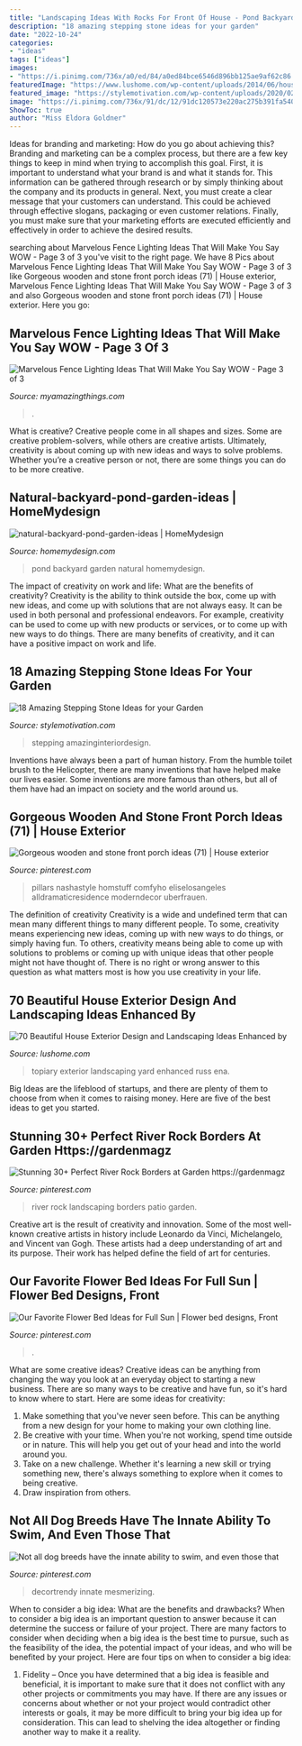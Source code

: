 ```yaml
---
title: "Landscaping Ideas With Rocks For Front Of House - Pond Backyard Garden Natural Homemydesign"
description: "18 amazing stepping stone ideas for your garden"
date: "2022-10-24"
categories:
- "ideas"
tags: ["ideas"]
images:
- "https://i.pinimg.com/736x/a0/ed/84/a0ed84bce6546d896bb125ae9af62c86.jpg"
featuredImage: "https://www.lushome.com/wp-content/uploads/2014/06/house-exterior-design-yard-landscaping-topiary-25.jpg"
featured_image: "https://stylemotivation.com/wp-content/uploads/2020/02/19-stepping-stones-homebnc.jpg"
image: "https://i.pinimg.com/736x/91/dc/12/91dc120573e220ac275b391fa540135b.jpg"
ShowToc: true
author: "Miss Eldora Goldner"
---
```



Ideas for branding and marketing: How do you go about achieving this?
Branding and marketing can be a complex process, but there are a few key things to keep in mind when trying to accomplish this goal. First, it is important to understand what your brand is and what it stands for. This information can be gathered through research or by simply thinking about the company and its products in general. Next, you must create a clear message that your customers can understand. This could be achieved through effective slogans, packaging or even customer relations. Finally, you must make sure that your marketing efforts are executed efficiently and effectively in order to achieve the desired results.

	

		
searching about Marvelous Fence Lighting Ideas That Will Make You Say WOW - Page 3 of 3 you've visit to the right page. We have 8 Pics about Marvelous Fence Lighting Ideas That Will Make You Say WOW - Page 3 of 3 like Gorgeous wooden and stone front porch ideas (71) | House exterior, Marvelous Fence Lighting Ideas That Will Make You Say WOW - Page 3 of 3 and also Gorgeous wooden and stone front porch ideas (71) | House exterior. Here you go:
		
    
## Marvelous Fence Lighting Ideas That Will Make You Say WOW - Page 3 Of 3

<img loading=lazy src="https://myamazingthings.com/wp-content/uploads/2017/03/backyard-accent-lighting-1024x640.jpg" onerror="this.onerror=null;this.src='https://tse3.mm.bing.net/th?id=OIP.vo9kEYDxzaAG_NUBG3o5IgHaEo&amp;pid=15.1';" alt="Marvelous Fence Lighting Ideas That Will Make You Say WOW - Page 3 of 3">

_Source: myamazingthings.com_

>. 

	

What is creative?
Creative people come in all shapes and sizes. Some are creative problem-solvers, while others are creative artists. Ultimately, creativity is about coming up with new ideas and ways to solve problems. Whether you’re a creative person or not, there are some things you can do to be more creative.

    
## Natural-backyard-pond-garden-ideas | HomeMydesign

<img loading=lazy src="https://homemydesign.com/wp-content/uploads/2015/04/natural-backyard-pond-garden-ideas.jpg" onerror="this.onerror=null;this.src='https://tse4.mm.bing.net/th?id=OIP.iXqLx7Ege1joC78m9LBKEgHaJ4&amp;pid=15.1';" alt="natural-backyard-pond-garden-ideas | HomeMydesign">

_Source: homemydesign.com_

>pond backyard garden natural homemydesign. 

	

The impact of creativity on work and life: What are the benefits of creativity?
Creativity is the ability to think outside the box, come up with new ideas, and come up with solutions that are not always easy. It can be used in both personal and professional endeavors. For example, creativity can be used to come up with new products or services, or to come up with new ways to do things. There are many benefits of creativity, and it can have a positive impact on work and life.

    
## 18 Amazing Stepping Stone Ideas For Your Garden

<img loading=lazy src="https://stylemotivation.com/wp-content/uploads/2020/02/19-stepping-stones-homebnc.jpg" onerror="this.onerror=null;this.src='https://tse2.mm.bing.net/th?id=OIP.SAZ1-DYM4lLXanvTQsDUxgHaL2&amp;pid=15.1';" alt="18 Amazing Stepping Stone Ideas for your Garden">

_Source: stylemotivation.com_

>stepping amazinginteriordesign. 

	

Inventions have always been a part of human history. From the humble toilet brush to the Helicopter, there are many inventions that have helped make our lives easier. Some inventions are more famous than others, but all of them have had an impact on society and the world around us.

    
## Gorgeous Wooden And Stone Front Porch Ideas (71) | House Exterior

<img loading=lazy src="https://i.pinimg.com/736x/a0/ed/84/a0ed84bce6546d896bb125ae9af62c86.jpg" onerror="this.onerror=null;this.src='https://tse1.mm.bing.net/th?id=OIP.z_54ym_HajeftqnGKUkgoAHaLH&amp;pid=15.1';" alt="Gorgeous wooden and stone front porch ideas (71) | House exterior">

_Source: pinterest.com_

>pillars nashastyle homstuff comfyho eliselosangeles alldramaticresidence moderndecor uberfrauen. 

	

The definition of creativity
Creativity is a wide and undefined term that can mean many different things to many different people. To some, creativity means experiencing new ideas, coming up with new ways to do things, or simply having fun. To others, creativity means being able to come up with solutions to problems or coming up with unique ideas that other people might not have thought of. There is no right or wrong answer to this question as what matters most is how you use creativity in your life.

    
## 70 Beautiful House Exterior Design And Landscaping Ideas Enhanced By

<img loading=lazy src="https://www.lushome.com/wp-content/uploads/2014/06/house-exterior-design-yard-landscaping-topiary-25.jpg" onerror="this.onerror=null;this.src='https://tse2.mm.bing.net/th?id=OIP.P7cBF0yVcCj4xprnlFg6bgHaJ0&amp;pid=15.1';" alt="70 Beautiful House Exterior Design and Landscaping Ideas Enhanced by">

_Source: lushome.com_

>topiary exterior landscaping yard enhanced russ ena. 

	

Big Ideas are the lifeblood of startups, and there are plenty of them to choose from when it comes to raising money. Here are five of the best ideas to get you started.

    
## Stunning 30+ Perfect River Rock Borders At Garden Https://gardenmagz

<img loading=lazy src="https://i.pinimg.com/736x/e2/b6/84/e2b6846dc85eb5f9ca47e401a28a301c.jpg" onerror="this.onerror=null;this.src='https://tse2.mm.bing.net/th?id=OIP.QF0B4JtTn_FKUX9bMDnwfwHaJ3&amp;pid=15.1';" alt="Stunning 30+ Perfect River Rock Borders at Garden https://gardenmagz">

_Source: pinterest.com_

>river rock landscaping borders patio garden. 

	

Creative art is the result of creativity and innovation. Some of the most well-known creative artists in history include Leonardo da Vinci, Michelangelo, and Vincent van Gogh. These artists had a deep understanding of art and its purpose. Their work has helped define the field of art for centuries.

    
## Our Favorite Flower Bed Ideas For Full Sun | Flower Bed Designs, Front

<img loading=lazy src="https://i.pinimg.com/736x/91/dc/12/91dc120573e220ac275b391fa540135b.jpg" onerror="this.onerror=null;this.src='https://tse4.mm.bing.net/th?id=OIP.vHNa2pNzQqL4-YwVqlCv1AHaLH&amp;pid=15.1';" alt="Our Favorite Flower Bed Ideas for Full Sun | Flower bed designs, Front">

_Source: pinterest.com_

>. 

	

What are some creative ideas?
Creative ideas can be anything from changing the way you look at an everyday object to starting a new business. There are so many ways to be creative and have fun, so it's hard to know where to start. Here are some ideas for creativity: 
1. Make something that you've never seen before. This can be anything from a new design for your home to making your own clothing line. 
2. Be creative with your time. When you're not working, spend time outside or in nature. This will help you get out of your head and into the world around you. 
3. Take on a new challenge. Whether it's learning a new skill or trying something new, there's always something to explore when it comes to being creative. 
4. Draw inspiration from others.

    
## Not All Dog Breeds Have The Innate Ability To Swim, And Even Those That

<img loading=lazy src="https://i.pinimg.com/736x/0f/ee/2d/0fee2d306eda0c42d48a216696931a9f.jpg" onerror="this.onerror=null;this.src='https://tse2.mm.bing.net/th?id=OIP.yUgjocbTRYHXVu5WMmyxswHaJ3&amp;pid=15.1';" alt="Not all dog breeds have the innate ability to swim, and even those that">

_Source: pinterest.com_

>decortrendy innate mesmerizing. 

	

When to consider a big idea: What are the benefits and drawbacks?
When to consider a big idea is an important question to answer because it can determine the success or failure of your project. There are many factors to consider when deciding when a big idea is the best time to pursue, such as the feasibility of the idea, the potential impact of your ideas, and who will be benefited by your project. Here are four tips on when to consider a big idea:
1. Fidelity – Once you have determined that a big idea is feasible and beneficial, it is important to make sure that it does not conflict with any other projects or commitments you may have. If there are any issues or concerns about whether or not your project would contradict other interests or goals, it may be more difficult to bring your big idea up for consideration. This can lead to shelving the idea altogether or finding another way to make it a reality.



